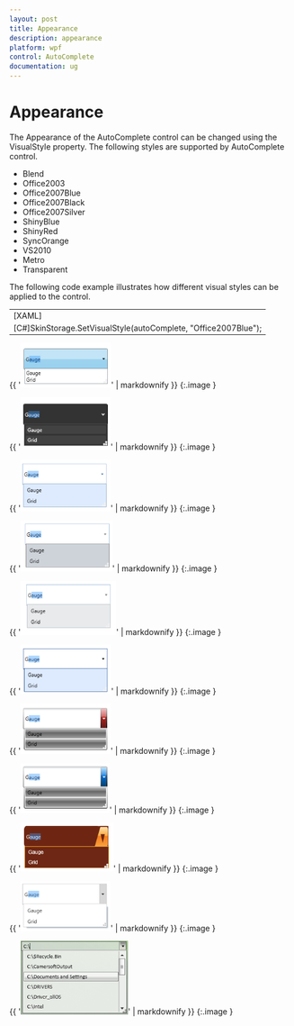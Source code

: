 ```yaml
---
layout: post
title: Appearance
description: appearance
platform: wpf
control: AutoComplete
documentation: ug
---
```


# Appearance

The Appearance of the AutoComplete control can be changed using the VisualStyle property. The following styles are supported by AutoComplete control.

* Blend
* Office2003
* Office2007Blue
* Office2007Black
* Office2007Silver
* ShinyBlue
* ShinyRed
* SyncOrange
* VS2010
* Metro
* Transparent 



The following code example illustrates how different visual styles can be applied to the control.

<table>
<tr>
<td>
[XAML]<syncfusion:AutoComplete Height="25" Width="200" syncfusion:SkinStorage.VisualStyle="Office2007Blue"/></td></tr>
<tr>
<td>
[C#]SkinStorage.SetVisualStyle(autoComplete, "Office2007Blue");</td></tr>
</table>


{{ '![C:/Users/Dhileep/Desktop/Vol4-Documentation/ScreenShots/WPF-AC/Win-7.png](Appearance_images/Appearance_img1.png)' | markdownify }}
{:.image }


{{ '![C:/Users/Dhileep/Desktop/Vol4-Documentation/ScreenShots/WPF-AC/Blend.png](Appearance_images/Appearance_img2.png)' | markdownify }}
{:.image }


{{ '![C:/Users/Dhileep/Desktop/Vol4-Documentation/ScreenShots/WPF-AC/2007Blue.png](Appearance_images/Appearance_img3.png)' | markdownify }}
{:.image }


{{ '![C:/Users/Dhileep/Desktop/Vol4-Documentation/ScreenShots/WPF-AC/2007Black.png](Appearance_images/Appearance_img4.png)' | markdownify }}
{:.image }


{{ '![C:/Users/Dhileep/Desktop/Vol4-Documentation/ScreenShots/WPF-AC/2007Silver.png](Appearance_images/Appearance_img5.png)' | markdownify }}
{:.image }


{{ '![C:/Users/Dhileep/Desktop/Vol4-Documentation/ScreenShots/WPF-AC/2003.png](Appearance_images/Appearance_img6.png)' | markdownify }}
{:.image }


{{ '![C:/Users/Dhileep/Desktop/Vol4-Documentation/ScreenShots/WPF-AC/SHinyRed.png](Appearance_images/Appearance_img7.png)' | markdownify }}
{:.image }


{{ '![C:/Users/Dhileep/Desktop/Vol4-Documentation/ScreenShots/WPF-AC/ShinyBlue.png](Appearance_images/Appearance_img8.png)' | markdownify }}
{:.image }




{{ '![C:/Users/Dhileep/Desktop/Vol4-Documentation/ScreenShots/WPF-AC/SyncOrang.png](Appearance_images/Appearance_img9.png)' | markdownify }}
{:.image }




{{ '![](Appearance_images/Appearance_img10.png)' | markdownify }}
{:.image }




{{ '![](Appearance_images/Appearance_img11.png)' | markdownify }}
{:.image }


